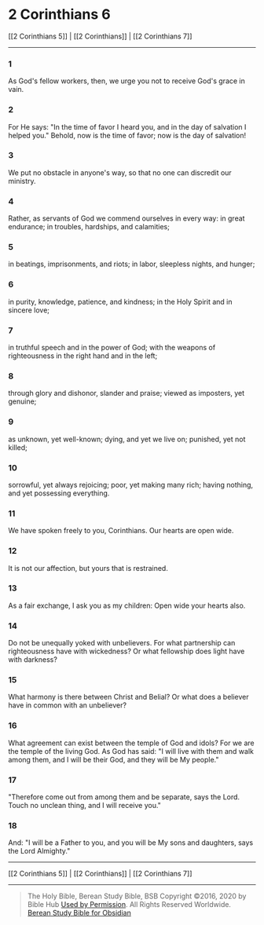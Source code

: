 # 2 Corinthians 6

[[2 Corinthians 5]] | [[2 Corinthians]] | [[2 Corinthians 7]]

---

### 1
As God's fellow workers, then, we urge you not to receive God's grace in vain.

### 2
For He says: "In the time of favor I heard you, and in the day of salvation I helped you." Behold, now is the time of favor; now is the day of salvation!

### 3
We put no obstacle in anyone's way, so that no one can discredit our ministry.

### 4
Rather, as servants of God we commend ourselves in every way: in great endurance; in troubles, hardships, and calamities;

### 5
in beatings, imprisonments, and riots; in labor, sleepless nights, and hunger;

### 6
in purity, knowledge, patience, and kindness; in the Holy Spirit and in sincere love;

### 7
in truthful speech and in the power of God; with the weapons of righteousness in the right hand and in the left;

### 8
through glory and dishonor, slander and praise; viewed as imposters, yet genuine;

### 9
as unknown, yet well-known; dying, and yet we live on; punished, yet not killed;

### 10
sorrowful, yet always rejoicing; poor, yet making many rich; having nothing, and yet possessing everything.

### 11
We have spoken freely to you, Corinthians. Our hearts are open wide.

### 12
It is not our affection, but yours that is restrained.

### 13
As a fair exchange, I ask you as my children: Open wide your hearts also.

### 14
Do not be unequally yoked with unbelievers. For what partnership can righteousness have with wickedness? Or what fellowship does light have with darkness?

### 15
What harmony is there between Christ and Belial? Or what does a believer have in common with an unbeliever?

### 16
What agreement can exist between the temple of God and idols? For we are the temple of the living God. As God has said: "I will live with them and walk among them, and I will be their God, and they will be My people."

### 17
"Therefore come out from among them and be separate, says the Lord. Touch no unclean thing, and I will receive you."

### 18
And: "I will be a Father to you, and you will be My sons and daughters, says the Lord Almighty."

---

[[2 Corinthians 5]] | [[2 Corinthians]] | [[2 Corinthians 7]]

---

> The Holy Bible, Berean Study Bible, BSB
> Copyright &copy;2016, 2020 by Bible Hub
> [Used by Permission](https://berean.bible/terms.htm). All Rights Reserved Worldwide.
> [Berean Study Bible for Obsidian](https://github.com/gapmiss/berean-study-bible-for-obsidian)

